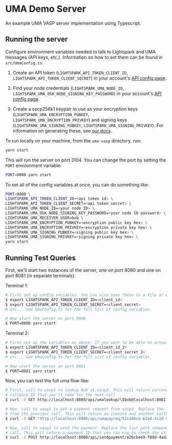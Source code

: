 # UMA Demo Server

An example UMA VASP server implementation using Typescript.

## Running the server

Configure environment variables needed to talk to Lightspark and UMA messages (API keys, etc.). Information on how to set them can be found in `src/UmaConfig.ts`.

1. Create an API token (`LIGHTSPARK_API_TOKEN_CLIENT_ID`, `LIGHTSPARK_API_TOKEN_CLIENT_SECRET`)
in your account's [API config page](https://app.lightspark.com/api-config).

1. Find your node credentials (`LIGHTSPARK_UMA_NODE_ID`, `LIGHTSPARK_UMA_OSK_NODE_SIGNING_KEY_PASSWORD`)
in your account's [API config page](https://app.lightspark.com/api-config).

1. Create a secp256k1 keypair to use as your encryption keys (`LIGHTSPARK_UMA_ENCRYPTION_PUBKEY`, `LIGHTSPARK_UMA_ENCRYPTION_PRIVKEY`)
and signing keys (`LIGHTSPARK_UMA_SIGNING_PUBKEY`, `LIGHTSPARK_UMA_SIGNING_PRIVKEY`). For information on generating these,
see [our docs](https://docs.uma.me/uma-standard/keys-authentication-encryption).

To run locally on your machine, from the `uma-vasp` directory, run:

```bash
yarn start
```

This will run the server on port 3104. You can change the port by setting the `PORT` environment variable:

```bash
PORT=8080 yarn start
```

To set all of the config variables at once, you can do something like:

```bash
PORT=8080 \
LIGHTSPARK_API_TOKEN_CLIENT_ID=<api token id> \
LIGHTSPARK_API_TOKEN_CLIENT_SECRET=<api token secret> \
LIGHTSPARK_UMA_NODE_ID=<your node ID> \
LIGHTSPARK_UMA_OSK_NODE_SIGNING_KEY_PASSWORD=<your node ID password> \
LIGHTSPARK_UMA_RECEIVER_USER=bob \
LIGHTSPARK_UMA_ENCRYPTION_PUBKEY=<encryption public key hex> \
LIGHTSPARK_UMA_ENCRYPTION_PRIVKEY=<encryption private key hex> \
LIGHTSPARK_UMA_SIGNING_PUBKEY=<signing public key hex> \
LIGHTSPARK_UMA_SIGNING_PRIVKEY=<signing private key hex> \
yarn start
```

## Running Test Queries

First, we'll start two instances of the server, one on port 8080 and one on port 8081 (in separate terminals):

Terminal 1:

```bash
# First set up config variables. You can also save these in a file or export them to your environment.
$ export LIGHTSPARK_API_TOKEN_CLIENT_ID=<client_id>
$ export LIGHTSPARK_API_TOKEN_CLIENT_SECRET=<client_secret>
# etc... See UmaConfig.ts for the full list of config variables.

# Now start the server on port 8080
$ PORT=8080 yarn start
```

Terminal 2:

```bash
# First set up the variables as above. If you want to be able to actually send payments, use a different account.
$ export LIGHTSPARK_API_TOKEN_CLIENT_ID=<client_id_2>
$ export LIGHTSPARK_API_TOKEN_CLIENT_SECRET=<client_secret_2>
# etc... See UmaConfig.ts for the full list of config variables.

# Now start the server on port 8081
$ PORT=8081 yarn start
```

Now, you can test the full uma flow like:

```bash
# First, call to vasp1 to lookup Bob at vasp2. This will return currency conversion info, etc. It will also contain a 
# callback ID that you'll need for the next call
$ curl -X GET http://localhost:8080/api/umalookup/\$bob@localhost:8081

# Now, call to vasp1 to get a payment request from vasp2. Replace the last path component here with the callbackUuid
# from the previous call. This will return an invoice and another callback ID that you'll need for the next call.
$ curl -X GET "http://localhost:8080/api/umapayreq/52ca86cd-62ed-4110-9774-4e07b9aa1f0e?amount=100&currencyCode=SAT"

# Now, call to vasp1 to send the payment. Replace the last path component here with the callbackUuid from the payreq
# call. This will return a payment ID that you can use to check the status of the payment.
$ curl -X POST http://localhost:8080/api/sendpayment/e26cbee9-f09d-4ada-a731-965cbd043d50
```
